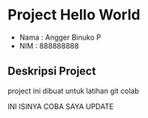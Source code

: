 # Project Hello World

- Nama : Angger Binuko P
- NIM : 888888888

## Deskripsi Project
project ini dibuat untuk latihan git colab

INI ISINYA COBA SAYA UPDATE
